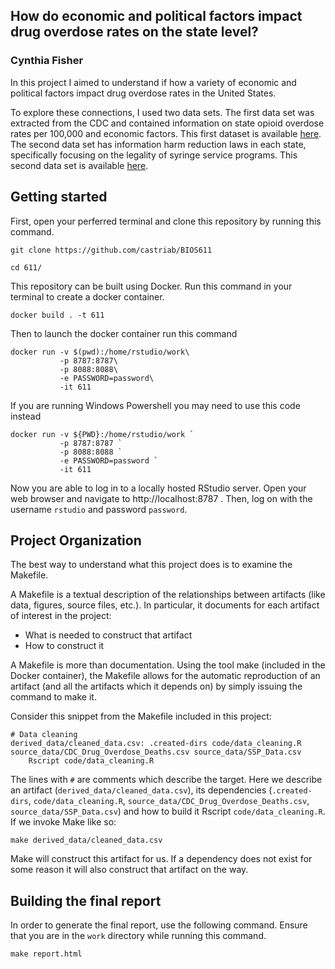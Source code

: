 ## **How do economic and political factors impact drug overdose rates on the state level?**

### Cynthia Fisher

In this project I aimed to understand if how a variety of economic and political factors impact drug overdose rates in the United States. 

To explore these connections, I used two data sets. The first data set was extracted from the CDC and contained information on state opioid overdose rates per 100,000 and economic factors. This first dataset is available [here](https://www.kaggle.com/datasets/craigchilvers/opioids-in-the-us-cdc-drug-overdose-deaths/data). The second data set has information harm reduction laws in each state, specifically focusing on the legality of syringe service programs. This second data set is available [here](https://lawatlas.org/datasets/syringe-services-programs-laws).

## Getting started

First, open your perferred terminal and clone this repository by running this command.

```
git clone https://github.com/castriab/BIOS611

cd 611/
```

This repository can be built using Docker. Run this command in your terminal to create a docker container.

``` 
docker build . -t 611 
``` 

Then to launch the docker container run this command

```
docker run -v $(pwd):/home/rstudio/work\
           -p 8787:8787\
           -p 8088:8088\
           -e PASSWORD=password\
           -it 611
```

If you are running Windows Powershell you may need to use this code instead

```
docker run -v ${PWD}:/home/rstudio/work `
           -p 8787:8787 `
           -p 8088:8088 `
           -e PASSWORD=password `
           -it 611
```

Now you are able to log in to a locally hosted RStudio server. Open your web browser and navigate to http://localhost:8787 . Then, log on with the username `rstudio` and password `password`.

## Project Organization
The best way to understand what this project does is to examine the Makefile.

A Makefile is a textual description of the relationships between artifacts (like data, figures, source files, etc.). In particular, it documents for each artifact of interest in the project: 
  - What is needed to construct that artifact 
  - How to construct it
  
A Makefile is more than documentation. Using the tool make (included in the Docker container), the Makefile allows for the automatic reproduction of an artifact (and all the artifacts which it depends on) by simply issuing the command to make it.

Consider this snippet from the Makefile included in this project:

```
# Data cleaning 
derived_data/cleaned_data.csv: .created-dirs code/data_cleaning.R source_data/CDC_Drug_Overdose_Deaths.csv source_data/SSP_Data.csv
	Rscript code/data_cleaning.R
```
The lines with `#` are comments which describe the target. 
Here we describe an artifact (`derived_data/cleaned_data.csv`), its dependencies (`.created-dirs`, `code/data_cleaning.R`, `source_data/CDC_Drug_Overdose_Deaths.csv`, `source_data/SSP_Data.csv`) and how to build it Rscript `code/data_cleaning.R`. If we invoke Make like so:

```
make derived_data/cleaned_data.csv
```

Make will construct this artifact for us. If a dependency does not exist for some reason it will also construct that artifact on the way. 

## Building the final report

In order to generate the final report, use the following command. Ensure that you are in the `work` directory while running this command.

```
make report.html
```



